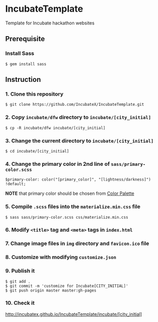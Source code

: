 # IncubateTemplate
Template for Incubate hackathon websites

Prerequisite
------------
### Install Sass
    $ gem install sass

Instruction
-----------
### 1. Clone this repository
    $ git clone https://github.com/IncubateX/IncubateTemplate.git
### 2. Copy `incubate/dfw` directory to `incubate/[city_initial]`
    $ cp -R incubate/dfw incubate/[city_initial]
### 3. Change the current directory to `incubate/[city_initial]`
    $ cd incubate/[city_initial]
### 4. Change the primary color in 2nd line of `sass/primary-color.scss`
    $primary-color: color("[primary_color]", "[lightness/darkness]") !default;
**NOTE** that primary color should be chosen from <a href="http://materializecss.com/color.html">Color Palette</a>
### 5. Compile `.scss` files into the `materialize.min.css` file
    $ sass sass/primary-color.scss css/materialize.min.css
### 6. Modify `<title>` tag and `<meta>` tags in `index.html`
### 7. Change image files in `img` directory and `favicon.ico` file
### 8. Customize with modifying `customize.json`
### 9. Publish it
    $ git add .
    $ git commit -m 'customize for Incubate[CITY_INITIAL]'
    $ git push origin master master:gh-pages
### 10. Check it
<a href="http://incubatex.github.io/IncubateTemplate/incubate/[city_initial]">http://incubatex.github.io/IncubateTemplate/incubate/[city_initial]</a>